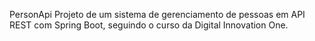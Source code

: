 PersonApi 
Projeto de um sistema de gerenciamento de pessoas em API REST com Spring Boot, seguindo o curso da Digital Innovation One.
